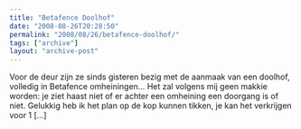 ```yaml
---
title: "Betafence Doolhof"
date: "2008-08-26T20:28:50"
permalink: "2008/08/26/betafence-doolhof/"
tags: ["archive"]
layout: "archive-post"
---
```

Voor de deur zijn ze sinds gisteren bezig met de aanmaak van een doolhof, volledig in Betafence omheiningen… Het zal volgens mij geen makkie worden: je ziet haast niet of er achter een omheining een doorgang is of niet. Gelukkig heb ik het plan op de kop kunnen tikken, je kan het verkrijgen voor 1 \[…\]

